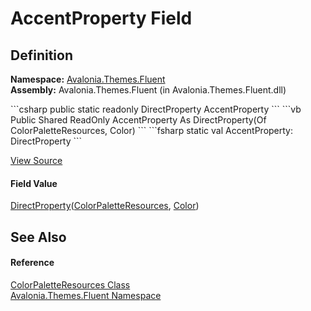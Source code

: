 # AccentProperty Field




## Definition
**Namespace:** <a href="N_Avalonia_Themes_Fluent">Avalonia.Themes.Fluent</a>  
**Assembly:** Avalonia.Themes.Fluent (in Avalonia.Themes.Fluent.dll)

<Tabs groupId="api-code-preview">
<TabItem value="csharp" label="C#">
```csharp
public static readonly DirectProperty<ColorPaletteResources, Color> AccentProperty
```
</TabItem>
<TabItem value="vb" label="VB">
```vb
Public Shared ReadOnly AccentProperty As DirectProperty(Of ColorPaletteResources, Color)
```
</TabItem>
<TabItem value="fsharp" label="F#">
```fsharp
static val AccentProperty: DirectProperty<ColorPaletteResources, Color>
```
</TabItem>
</Tabs>



<a href="https://github.com/AvaloniaUI/Avalonia/tree/master/src/Avalonia.Themes.Fluent/ColorPaletteResources.cs" title="View the source code">View Source</a>



#### Field Value
<a href="T_Avalonia_DirectProperty_2">DirectProperty</a>(<a href="T_Avalonia_Themes_Fluent_ColorPaletteResources">ColorPaletteResources</a>, <a href="T_Avalonia_Media_Color">Color</a>)

## See Also


#### Reference
<a href="T_Avalonia_Themes_Fluent_ColorPaletteResources">ColorPaletteResources Class</a>  
<a href="N_Avalonia_Themes_Fluent">Avalonia.Themes.Fluent Namespace</a>  

